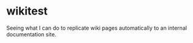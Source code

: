 # wikitest
Seeing what I can do to replicate wiki pages automatically to an internal documentation site.
